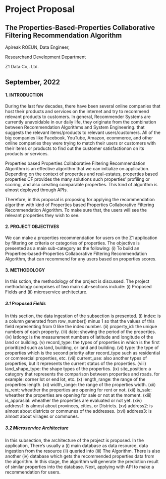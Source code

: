 # Project Proposal

## The Properties-Based-Properties Collaborative Filtering Recommendation Algorithm

Apireak ROEUN, Data Engineer,

Researchand Development Department

Z1 Data Co,. Ltd.

## September, 2022

#### 1. INTRODUCTION
During the last few decades, there have been several online companies that host their products and services on the internet and try to recommend relevant products to customers. In general, Recommender Systems are currently unavoidable in our daily life, they originate from the combination between Recommendation Algorithms and System Engineering. that suggests the relevant items/products to relevant users/customers. All of the big companies like Facebook, YouTube, Amazon, ecommerce, and other online companies they were trying to match their users or customers with their items or products to find out the customer satisfactionon on its products or services. 

Properties based Properties Collaborative Filtering Recommendation Algorithm is an effective algorithm that we can initialize on application. Depending on the context of properties and real-estates, properties based properties CF provides the many solutions such properties’ profiling or scoring, and also creating comparable properties. This kind of algorithm is almost deployed through APIs.  

Therefore, in this proposal is proposing for applying the recommendation algorithm with kind of Properties based Properties Collaborative Filtering Recommendation Algorithm. To make sure that, the users will see the relevant properties they wish to see. 

#### 2. PROJECT OBJECTIVES

We can make a properties recommendation for users on the Z1 application by filtering on criteria or categories of properties. The objective is presented as a main sub-category as the following: (i) To build an Properties-based-Properties Collaborative Filtering Recommendation Algorithm, that can recommend for any users based on properties scores.

#### 3. METHODOLOGY
In this sction, the methodology of the project is discussed. The project methodology comprises of two main sub-sections include: (i) Proposed Fields and (ii) microservice architecture.

##### 3.1 Proposed Fields 

In this section, the data ingestion of the subsection is presented. (i) index: is a column generated from row_number() minus 1 so that the values of this field representing from 0 like the index number. (ii) property_id: the unique numbers of each property. (iii) date: showing the period of the properties. (iv) latlong: is the measurement numbers of latitude and longitude of the land or building. (v) record_type: the types of properties in which is the first prioritized such as land, building, or land and building. (vi) type: the type of properties which is the second priority after record_type such as residential or commercial properties, etc. (vii) current_use: also another types of properties, but it represents the current status of the properties. (viii) land_shape_type: the shape types of the properties. (ix) site_position: a category that represents the comparison between properties and roads. for example: corner lot or end lot, etc. (x) length_range: the range of the properties length. (xi) width_range: the range of the properties width. (xii) is_rent: wheather the properties are opening for rent or not. (xii) is_sale: wheather the properties are opening for sale or not at the moment. (xiii) is_apprasial: wheather the properties are evaluated or not yet. (xiv) address1: is almost about provinces, cities, or Districts. (xv) address2: is almost about districts or communes of the addresses. (xvi) address3: is almost about villages or communes. 

##### 3.2 Microservice Architecture 

In this subsection, the architecture of the project is proposed. In the application, There’s usually a (i) main database as data resource, data ingestion from the resource (ii) queried into (iii) The Algorithm. There is also another (iv) database which gets the recommended properties data from the algorithm. In this stage, the algorithm will generate the prediction result of similar properties into the database. Next, applying with API to make a recommendation for users.